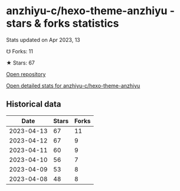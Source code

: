 # anzhiyu-c/hexo-theme-anzhiyu - stars & forks statistics

Stats updated on Apr 2023, 13

☋ Forks: 11

★ Stars: 67

[Open repository](https://github.com/anzhiyu-c/hexo-theme-anzhiyu)

[Open detailed stats for anzhiyu-c/hexo-theme-anzhiyu](https://reviewgithub.com/rep/anzhiyu-c/hexo-theme-anzhiyu)

## Historical data
| Date | Stars | Forks |
|------|-------|-------|
| 2023-04-13 | 67 | 11 | 
| 2023-04-12 | 67 | 9 | 
| 2023-04-11 | 60 | 9 | 
| 2023-04-10 | 56 | 7 | 
| 2023-04-09 | 53 | 8 | 
| 2023-04-08 | 48 | 8 | 

